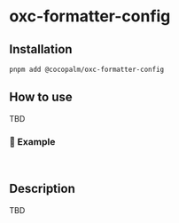 # oxc-formatter-config

## Installation

```bash
pnpm add @cocopalm/oxc-formatter-config
```

## How to use

TBD

### 👀 Example

<br />

## Description

TBD
